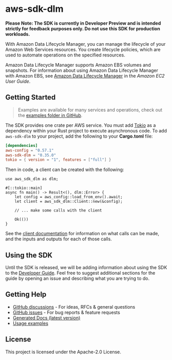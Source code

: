 # aws-sdk-dlm

**Please Note: The SDK is currently in Developer Preview and is intended strictly for
feedback purposes only. Do not use this SDK for production workloads.**

With Amazon Data Lifecycle Manager, you can manage the lifecycle of your Amazon Web Services resources. You create lifecycle policies, which are used to automate operations on the specified resources.

Amazon Data Lifecycle Manager supports Amazon EBS volumes and snapshots. For information about using Amazon Data Lifecycle Manager with Amazon EBS, see [Amazon Data Lifecycle Manager](https://docs.aws.amazon.com/AWSEC2/latest/UserGuide/snapshot-lifecycle.html) in the _Amazon EC2 User Guide_.

## Getting Started

> Examples are available for many services and operations, check out the
> [examples folder in GitHub](https://github.com/awslabs/aws-sdk-rust/tree/main/examples).

The SDK provides one crate per AWS service. You must add [Tokio](https://crates.io/crates/tokio)
as a dependency within your Rust project to execute asynchronous code. To add `aws-sdk-dlm` to
your project, add the following to your **Cargo.toml** file:

```toml
[dependencies]
aws-config = "0.57.1"
aws-sdk-dlm = "0.35.0"
tokio = { version = "1", features = ["full"] }
```

Then in code, a client can be created with the following:

```rust,no_run
use aws_sdk_dlm as dlm;

#[::tokio::main]
async fn main() -> Result<(), dlm::Error> {
    let config = aws_config::load_from_env().await;
    let client = aws_sdk_dlm::Client::new(&config);

    // ... make some calls with the client

    Ok(())
}
```

See the [client documentation](https://docs.rs/aws-sdk-dlm/latest/aws_sdk_dlm/client/struct.Client.html)
for information on what calls can be made, and the inputs and outputs for each of those calls.

## Using the SDK

Until the SDK is released, we will be adding information about using the SDK to the
[Developer Guide](https://docs.aws.amazon.com/sdk-for-rust/latest/dg/welcome.html). Feel free to suggest
additional sections for the guide by opening an issue and describing what you are trying to do.

## Getting Help

* [GitHub discussions](https://github.com/awslabs/aws-sdk-rust/discussions) - For ideas, RFCs & general questions
* [GitHub issues](https://github.com/awslabs/aws-sdk-rust/issues/new/choose) - For bug reports & feature requests
* [Generated Docs (latest version)](https://awslabs.github.io/aws-sdk-rust/)
* [Usage examples](https://github.com/awslabs/aws-sdk-rust/tree/main/examples)

## License

This project is licensed under the Apache-2.0 License.

